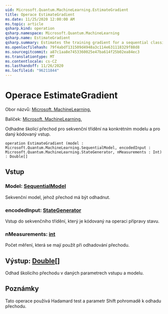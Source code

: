 ```yaml
---
uid: Microsoft.Quantum.MachineLearning.EstimateGradient
title: Operace EstimateGradient
ms.date: 11/25/2020 12:00:00 AM
ms.topic: article
qsharp.kind: operation
qsharp.namespace: Microsoft.Quantum.MachineLearning
qsharp.name: EstimateGradient
qsharp.summary: Estimates the training gradient for a sequential classifier at a particular model and for a given encoded input.
ms.openlocfilehash: 79f4abdf131509d4948a3c114e631118329f88d8
ms.sourcegitcommit: a87c1aa8e7453360025e47ba614f25b02ea84ec3
ms.translationtype: MT
ms.contentlocale: cs-CZ
ms.lasthandoff: 11/26/2020
ms.locfileid: "96211844"
---
```

# <a name="estimategradient-operation"></a>Operace EstimateGradient

Obor názvů: [Microsoft. MachineLearning.](xref:Microsoft.Quantum.MachineLearning)

Balíček: [Microsoft. MachineLearning.](https://nuget.org/packages/Microsoft.Quantum.MachineLearning)


Odhadne školicí přechod pro sekvenční třídění na konkrétním modelu a pro daný kódovaný vstup.

```qsharp
operation EstimateGradient (model : Microsoft.Quantum.MachineLearning.SequentialModel, encodedInput : Microsoft.Quantum.MachineLearning.StateGenerator, nMeasurements : Int) : Double[]
```


## <a name="input"></a>Vstup

### <a name="model--sequentialmodel"></a>Model: [SequentialModel](xref:Microsoft.Quantum.MachineLearning.SequentialModel)

Sekvenční model, jehož přechod má být odhadnut.


### <a name="encodedinput--stategenerator"></a>encodedInput: [StateGenerator](xref:Microsoft.Quantum.MachineLearning.StateGenerator)

Vstup do sekvenčního třídění, který je kódovaný na operaci přípravy stavu.


### <a name="nmeasurements--int"></a>nMeasurements: [int](xref:microsoft.quantum.lang-ref.int)

Počet měření, která se mají použít při odhadování přechodu.



## <a name="output--double"></a>Výstup: [Double](xref:microsoft.quantum.lang-ref.double)[]

Odhad školicího přechodu v daných parametrech vstupu a modelu.

## <a name="remarks"></a>Poznámky

Tato operace používá Hadamard test a parametr Shift pohromadě k odhadu přechodu.